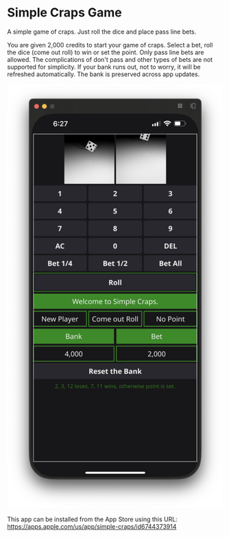 # Simple Craps Game

A simple game of craps. Just roll the dice and place pass line bets.

You are given 2,000 credits to start your game of craps. Select a bet, roll the dice (come out roll) to win or set the point. Only pass line bets are allowed. The complications of don't pass and other types of bets are not supported for simplicity. If your bank runs out, not to worry, it will be refreshed automatically. The bank is preserved across app updates.

![](./craps.png)

This app can be installed from the App Store using this URL: https://apps.apple.com/us/app/simple-craps/id6744373914
